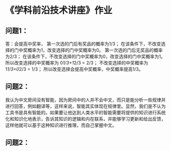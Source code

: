 《学科前沿技术讲座》作业
==========
问题1：
----------
答：会提高中奖率，
第一次选的门后有奖品的概率为1/3；
在该条件下，不改变选择的门中奖概率为1，改变选择的门中奖概率为0。
第一次选的门后无奖品的概率为2/3；
在该条件下，不改变选择的门中奖概率为0，改变选择的门中奖概率为1。
所以改变选择的中奖概率为 0*1/3+1*2/3 = 2/3；
不改变选择的中奖概率为 1*1/3+0*2/3 = 1/3；
所以改变选择会提高中奖概率，中奖概率提高1/3。

问题2：
----------
我认为中文房间没有智能，因为房间中的人并不会中文，而只是能分析一些规律并进行回答，例如翻译等，这样来说，智能其实体现在规律里。显然，我们是不认为工具书是具有智能的。如果要让他达到人类水平的智能需要将提供的知识进行系统化和知识化地表示，告诉其知识的逻辑和内在联系，并能够学习更新和给出反馈，这样他就可以基于这种知识进行推理，而自己掌握中文。

问题2：
----------
